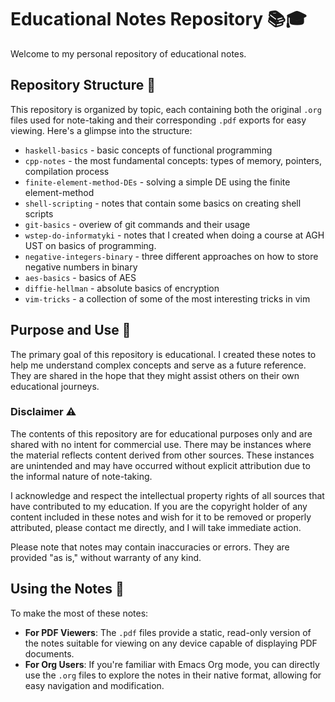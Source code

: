 # Educational Notes Repository 📚🎓

Welcome to my personal repository of educational notes.

## Repository Structure 📂

This repository is organized by topic, each containing both the original `.org`
files used for note-taking and their corresponding `.pdf` exports for easy
viewing. Here's a glimpse into the structure:

- `haskell-basics` - basic concepts of functional programming
- `cpp-notes` - the most fundamental concepts: types of memory, pointers,
  compilation process
- `finite-element-method-DEs` - solving a simple DE using the finite element-method
- `shell-scripting` - notes that contain some basics on creating shell scripts
- `git-basics` - overiew of git commands and their usage
- `wstep-do-informatyki` - notes that I created when doing a course at AGH UST on basics of programming.
- `negative-integers-binary` - three different approaches on how to store
  negative numbers in binary
- `aes-basics` - basics of AES
- `diffie-hellman` - absolute basics of encryption
- `vim-tricks` - a collection of some of the most interesting tricks in vim

## Purpose and Use 🎯

The primary goal of this repository is educational. I created these notes to
help me understand complex concepts and serve as a future reference.  They are
shared in the hope that they might assist others on their own educational
journeys.

### Disclaimer ⚠️

The contents of this repository are for educational purposes only and are shared
with no intent for commercial use. There may be instances where the material
reflects content derived from other sources. These instances are unintended and
may have occurred without explicit attribution due to the informal nature of
note-taking.

I acknowledge and respect the intellectual property rights of all sources that
have contributed to my education. If you are the copyright holder of any content
included in these notes and wish for it to be removed or properly attributed,
please contact me directly, and I will take immediate action.

Please note that notes may contain inaccuracies or errors. They are provided "as
is," without warranty of any kind.

## Using the Notes 📖

To make the most of these notes:
- **For PDF Viewers**: The `.pdf` files provide a static, read-only version of
  the notes suitable for viewing on any device capable of displaying PDF
  documents.
- **For Org Users**: If you're familiar with Emacs Org mode, you can directly
  use the `.org` files to explore the notes in their native format, allowing for
  easy navigation and modification.
